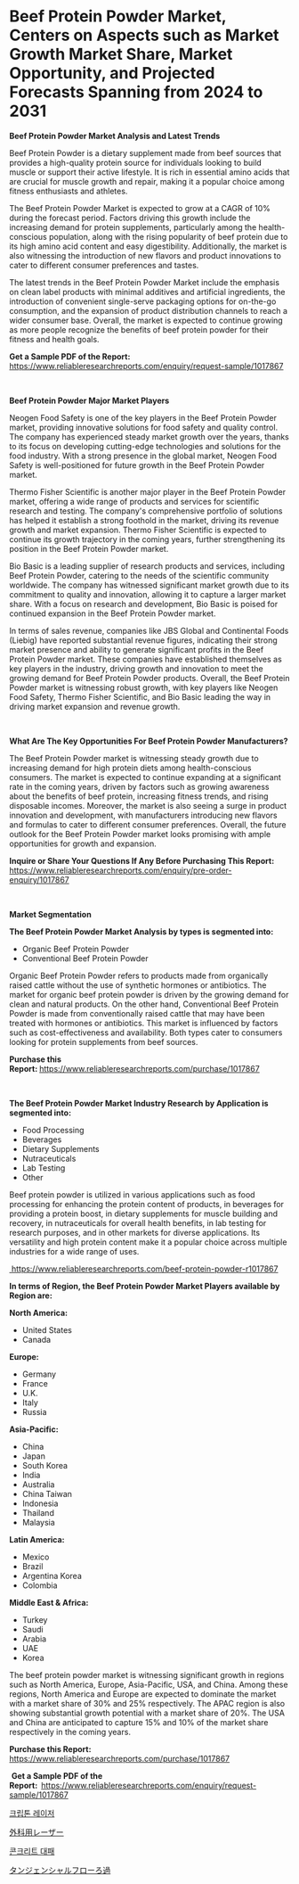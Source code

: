 <p><h1>Beef Protein Powder Market, Centers on Aspects such as Market Growth Market Share, Market Opportunity, and Projected Forecasts Spanning from 2024 to 2031</h1></p><p><strong>Beef Protein Powder Market Analysis and Latest Trends</strong></p>
<p><p>Beef Protein Powder is a dietary supplement made from beef sources that provides a high-quality protein source for individuals looking to build muscle or support their active lifestyle. It is rich in essential amino acids that are crucial for muscle growth and repair, making it a popular choice among fitness enthusiasts and athletes.</p><p>The Beef Protein Powder Market is expected to grow at a CAGR of 10% during the forecast period. Factors driving this growth include the increasing demand for protein supplements, particularly among the health-conscious population, along with the rising popularity of beef protein due to its high amino acid content and easy digestibility. Additionally, the market is also witnessing the introduction of new flavors and product innovations to cater to different consumer preferences and tastes.</p><p>The latest trends in the Beef Protein Powder Market include the emphasis on clean label products with minimal additives and artificial ingredients, the introduction of convenient single-serve packaging options for on-the-go consumption, and the expansion of product distribution channels to reach a wider consumer base. Overall, the market is expected to continue growing as more people recognize the benefits of beef protein powder for their fitness and health goals.</p></p>
<p><strong>Get a Sample PDF of the Report:&nbsp;</strong> <a href="https://www.reliableresearchreports.com/enquiry/request-sample/1017867">https://www.reliableresearchreports.com/enquiry/request-sample/1017867</a></p>
<p>&nbsp;</p>
<p><strong>Beef Protein Powder Major Market Players</strong></p>
<p><p>Neogen Food Safety is one of the key players in the Beef Protein Powder market, providing innovative solutions for food safety and quality control. The company has experienced steady market growth over the years, thanks to its focus on developing cutting-edge technologies and solutions for the food industry. With a strong presence in the global market, Neogen Food Safety is well-positioned for future growth in the Beef Protein Powder market.</p><p>Thermo Fisher Scientific is another major player in the Beef Protein Powder market, offering a wide range of products and services for scientific research and testing. The company's comprehensive portfolio of solutions has helped it establish a strong foothold in the market, driving its revenue growth and market expansion. Thermo Fisher Scientific is expected to continue its growth trajectory in the coming years, further strengthening its position in the Beef Protein Powder market.</p><p>Bio Basic is a leading supplier of research products and services, including Beef Protein Powder, catering to the needs of the scientific community worldwide. The company has witnessed significant market growth due to its commitment to quality and innovation, allowing it to capture a larger market share. With a focus on research and development, Bio Basic is poised for continued expansion in the Beef Protein Powder market.</p><p>In terms of sales revenue, companies like JBS Global and Continental Foods (Liebig) have reported substantial revenue figures, indicating their strong market presence and ability to generate significant profits in the Beef Protein Powder market. These companies have established themselves as key players in the industry, driving growth and innovation to meet the growing demand for Beef Protein Powder products. Overall, the Beef Protein Powder market is witnessing robust growth, with key players like Neogen Food Safety, Thermo Fisher Scientific, and Bio Basic leading the way in driving market expansion and revenue growth.</p></p>
<p>&nbsp;</p>
<p><strong>What Are The Key Opportunities For Beef Protein Powder Manufacturers?</strong></p>
<p><p>The Beef Protein Powder market is witnessing steady growth due to increasing demand for high protein diets among health-conscious consumers. The market is expected to continue expanding at a significant rate in the coming years, driven by factors such as growing awareness about the benefits of beef protein, increasing fitness trends, and rising disposable incomes. Moreover, the market is also seeing a surge in product innovation and development, with manufacturers introducing new flavors and formulas to cater to different consumer preferences. Overall, the future outlook for the Beef Protein Powder market looks promising with ample opportunities for growth and expansion.</p></p>
<p><strong>Inquire or Share Your Questions If Any Before Purchasing This Report:</strong> <a href="https://www.reliableresearchreports.com/enquiry/pre-order-enquiry/1017867">https://www.reliableresearchreports.com/enquiry/pre-order-enquiry/1017867</a></p>
<p>&nbsp;</p>
<p><strong>Market Segmentation</strong></p>
<p><strong>The Beef Protein Powder Market Analysis by types is segmented into:</strong></p>
<p><ul><li>Organic Beef Protein Powder</li><li>Conventional Beef Protein Powder</li></ul></p>
<p><p>Organic Beef Protein Powder refers to products made from organically raised cattle without the use of synthetic hormones or antibiotics. The market for organic beef protein powder is driven by the growing demand for clean and natural products. On the other hand, Conventional Beef Protein Powder is made from conventionally raised cattle that may have been treated with hormones or antibiotics. This market is influenced by factors such as cost-effectiveness and availability. Both types cater to consumers looking for protein supplements from beef sources.</p></p>
<p><strong>Purchase this Report:&nbsp;</strong><a href="https://www.reliableresearchreports.com/purchase/1017867">https://www.reliableresearchreports.com/purchase/1017867</a></p>
<p>&nbsp;</p>
<p><strong>The Beef Protein Powder Market Industry Research by Application is segmented into:</strong></p>
<p><ul><li>Food Processing</li><li>Beverages</li><li>Dietary Supplements</li><li>Nutraceuticals</li><li>Lab Testing</li><li>Other</li></ul></p>
<p><p>Beef protein powder is utilized in various applications such as food processing for enhancing the protein content of products, in beverages for providing a protein boost, in dietary supplements for muscle building and recovery, in nutraceuticals for overall health benefits, in lab testing for research purposes, and in other markets for diverse applications. Its versatility and high protein content make it a popular choice across multiple industries for a wide range of uses.</p></p>
<p><a href="https://www.reliableresearchreports.com/beef-protein-powder-r1017867">&nbsp;https://www.reliableresearchreports.com/beef-protein-powder-r1017867</a></p>
<p><strong>In terms of Region, the Beef Protein Powder Market Players available by Region are:</strong></p>
<p>
    <p> <strong> North America: </strong>
        <ul>
            <li>United States</li>
            <li>Canada</li>
        </ul>
        </p> 
    <p> <strong> Europe: </strong>
        <ul>
            <li>Germany</li>
            <li>France</li>
            <li>U.K.</li>
            <li>Italy</li>
            <li>Russia</li>
        </ul>
        </p> 
    <p> <strong> Asia-Pacific: </strong>
        <ul>
            <li>China</li>
            <li>Japan</li>
            <li>South Korea</li>
            <li>India</li>
            <li>Australia</li>
            <li>China Taiwan</li>
            <li>Indonesia</li>
            <li>Thailand</li>
            <li>Malaysia</li>
        </ul>
        </p> 
    <p> <strong> Latin America: </strong>
        <ul>
            <li>Mexico</li>
            <li>Brazil</li>
            <li>Argentina Korea</li>
            <li>Colombia</li>
        </ul>
        </p> 
    <p> <strong> Middle East & Africa: </strong>
        <ul>
            <li>Turkey</li>
            <li>Saudi</li>
            <li>Arabia</li>
            <li>UAE</li>
            <li>Korea</li>
        </ul>
    </p>
    </p>
<p><p>The beef protein powder market is witnessing significant growth in regions such as North America, Europe, Asia-Pacific, USA, and China. Among these regions, North America and Europe are expected to dominate the market with a market share of 30% and 25% respectively. The APAC region is also showing substantial growth potential with a market share of 20%. The USA and China are anticipated to capture 15% and 10% of the market share respectively in the coming years.</p></p>
<p><strong>Purchase this Report: </strong><a href="https://www.reliableresearchreports.com/purchase/1017867">https://www.reliableresearchreports.com/purchase/1017867</a></p>
<p>&nbsp;<strong>Get a Sample PDF of the Report:&nbsp;&nbsp;</strong><a href="https://www.reliableresearchreports.com/enquiry/request-sample/1017867">https://www.reliableresearchreports.com/enquiry/request-sample/1017867</a></p>
<p><strong></strong></p>
<p><p><a href="https://medium.com/@dellkoepp03/%ED%81%AC%EB%A6%BD%ED%86%A4-%EB%A0%88%EC%9D%B4%EC%A0%80-%EC%8B%9C%EC%9E%A5-%EB%8F%99%ED%96%A5-%EB%B0%8F-%EC%8B%9C%EC%9E%A5-%EB%B6%84%EC%84%9D%EC%9D%80-2024-2031%EB%85%84-%EA%B8%B0%EA%B0%84%EC%9D%84-%EC%98%88%EC%B8%A1%ED%95%A9%EB%8B%88%EB%8B%A4-3de365724f80">크립톤 레이저</a></p><p><a href="https://medium.com/@jarredmertz53/%E6%89%8B%E8%A1%93%E7%94%A8%E3%83%AC%E3%83%BC%E3%82%B6%E3%83%BC%E5%B8%82%E5%A0%B4%E3%81%AF-%E5%B8%82%E5%A0%B4%E3%82%B7%E3%82%A7%E3%82%A2-%E5%B8%82%E5%A0%B4%E3%83%88%E3%83%AC%E3%83%B3%E3%83%89-%E3%81%8A%E3%82%88%E3%81%B3%E5%B8%82%E5%A0%B4%E6%88%90%E9%95%B7%E3%81%AB%E9%96%A2%E3%81%99%E3%82%8B%E6%83%85%E5%A0%B1%E3%82%92%E6%8F%90%E4%BE%9B%E3%81%97%E3%81%BE%E3%81%99-f81ae8fbe89f">外科用レーザー</a></p><p><a href="https://medium.com/@jonatanjast1928/%EC%BD%98%ED%81%AC%EB%A6%AC%ED%8A%B8-%ED%94%8C%EB%A0%88%EC%9D%B4%EB%84%88-%EC%8B%9C%EC%9E%A5-2031%EB%85%84%EA%B9%8C%EC%A7%80%EC%9D%98-%ED%8A%B8%EB%A0%8C%EB%93%9C-%EC%98%88%EC%B8%A1-%EB%B0%8F-%EA%B2%BD%EC%9F%81-%EB%B6%84%EC%84%9D-8980741dd3bf">콘크리트 대패</a></p><p><a href="https://medium.com/@thomasbaker655/2024%E5%B9%B4%E3%81%8B%E3%82%892031%E5%B9%B4%E3%81%BE%E3%81%A7%E3%81%AE%E6%9C%9F%E9%96%93%E3%81%AB%E4%BA%88%E6%B8%AC%E3%81%95%E3%82%8C%E3%82%8B%E3%82%BF%E3%83%B3%E3%82%B8%E3%82%A7%E3%83%B3%E3%82%B7%E3%83%A3%E3%83%AB%E3%83%95%E3%83%AD%E3%83%BC%E3%83%95%E3%82%A3%E3%83%AB%E3%82%BF%E3%83%BC%E3%82%BF%E5%B8%82%E5%A0%B4%E5%88%86%E6%9E%90%E3%81%A8%E3%82%B5%E3%82%A4%E3%82%BA%E4%BA%88%E6%B8%AC-29346653ff6b">タンジェンシャルフローろ過</a></p></p>